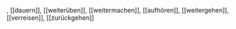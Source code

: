 , [[dauern]], [[weiterüben]], [[weitermachen]], [[aufhören]], [[weitergehen]], [[verreisen]], [[zurückgehen]]